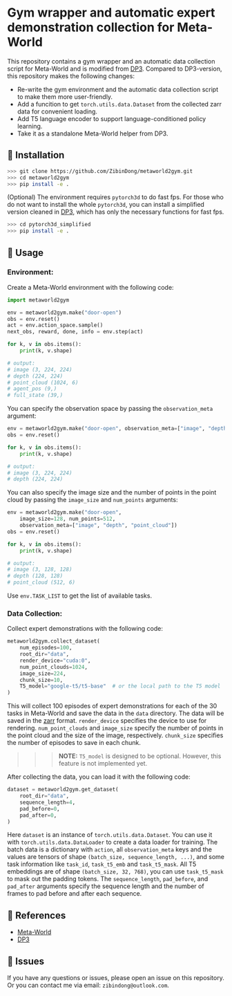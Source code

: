 # Gym wrapper and automatic expert demonstration collection for Meta-World

This repository contains a gym wrapper and an automatic data collection script for Meta-World and is modified from [DP3](https://github.com/YanjieZe/3D-Diffusion-Policy/tree/master/third_party/Metaworld). Compared to DP3-version, this repository makes the following changes:
- Re-write the gym environment and the automatic data collection script to make them more user-friendly.
- Add a funcition to get `torch.utils.data.Dataset` from the collected zarr data for convenient loading.
- Add T5 language encoder to support language-conditioned policy learning.
- Take it as a standalone Meta-World helper from DP3.

## 🤩 Installation
```bash
>>> git clone https://github.com/ZibinDong/metaworld2gym.git
>>> cd metaworld2gym
>>> pip install -e .
```
(Optional) The environment requires `pytorch3d` to do fast fps. For those who do not want to install the whole `pytorch3d`, you can install a simplified version cleaned in [DP3](https://github.com/YanjieZe/3D-Diffusion-Policy/tree/master/third_party/Metaworld), which has only the necessary functions for fast fps. 

```bash
>>> cd pytorch3d_simplified
>>> pip install -e .
```

## 🤩 Usage

### Environment:
Create a Meta-World environment with the following code:

```python
import metaworld2gym

env = metaworld2gym.make("door-open")
obs = env.reset()
act = env.action_space.sample()
next_obs, reward, done, info = env.step(act)

for k, v in obs.items():
    print(k, v.shape)

# output:
# image (3, 224, 224)
# depth (224, 224)
# point_cloud (1024, 6)
# agent_pos (9,)
# full_state (39,)
```

You can specify the observation space by passing the `observation_meta` argument:

```python
env = metaworld2gym.make("door-open", observation_meta=["image", "depth"])
obs = env.reset()

for k, v in obs.items():
    print(k, v.shape)

# output:
# image (3, 224, 224)
# depth (224, 224)
```

You can also specify the image size and the number of points in the point cloud by passing the `image_size` and `num_points` arguments:

```python
env = metaworld2gym.make("door-open", 
    image_size=128, num_points=512, 
    observation_meta=["image", "depth", "point_cloud"])
obs = env.reset()

for k, v in obs.items():
    print(k, v.shape)

# output:
# image (3, 128, 128)
# depth (128, 128)
# point_cloud (512, 6)
```

Use `env.TASK_LIST` to get the list of available tasks.

### Data Collection:

Collect expert demonstrations with the following code:

```python
metaworld2gym.collect_dataset(
    num_episodes=100,
    root_dir="data",
    render_device="cuda:0",
    num_point_clouds=1024,
    image_size=224,
    chunk_size=10,
    T5_model="google-t5/t5-base"  # or the local path to the T5 model
)
```
This will collect 100 episodes of expert demonstrations for each of the 30 tasks in Meta-World and save the data in the `data` directory. The data will be saved in the [zarr](https://zarr.readthedocs.io/en/stable/) format. `render_device` specifies the device to use for rendering. `num_point_clouds` and `image_size` specify the number of points in the point cloud and the size of the image, respectively. `chunk_size` specifies the number of episodes to save in each chunk.

>>> **NOTE:** `T5_model` is designed to be optional. However, this feature is not implemented yet.

After collecting the data, you can load it with the following code:

```python
dataset = metaworld2gym.get_dataset(
    root_dir="data",
    sequence_length=4,
    pad_before=0,
    pad_after=0,
)
```

Here `dataset` is an instance of `torch.utils.data.Dataset`. You can use it with `torch.utils.data.DataLoader` to create a data loader for training. The batch data is a dictionary with `action`, all `observation_meta` keys and the values are tensors of shape `(batch_size, sequence_length, ...)`, and some task information like `task_id`,  `task_t5_emb` and `task_t5_mask`. All T5 embeddings are of shape `(batch_size, 32, 768)`, you can use `task_t5_mask` to mask out the padding tokens. The `sequence_length`, `pad_before`, and `pad_after` arguments specify the sequence length and the number of frames to pad before and after each sequence.


## 🤩 References
- [Meta-World](https://meta-world.github.io/)
- [DP3](https://github.com/YanjieZe/3D-Diffusion-Policy/tree/master/third_party/Metaworld)

## 🤩 Issues

If you have any questions or issues, please open an issue on this repository. Or you can contact me via email: `zibindong@outlook.com`.
